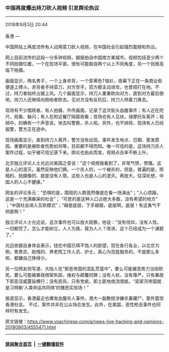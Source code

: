 ### 中国再度爆出持刀砍人视频 引发舆论热议
------------------------

<div class="published">
 <span class="date" title="中国时间">
  <time datetime="2018-09-03T20:44:38+08:00">
   2018年9月3日 20:44
  </time>
 </span>
</div>
<br/>
<div class="wsw">
 <span class="dateline">
  香港 —
 </span>
 <p>
  中国网站上再度流传有人动用菜刀砍人视频，在中国社会引起强烈震撼和热议。
 </p>
 <p>
  网上目前流传的这段一分多钟视频，据报拍自中国南方某城市。视频包括至少两个不同拍摄位置，一个在现场平面，很有可能取自两个以上不同角度，另一个则居高临下拍摄。
 </p>
 <p>
  画面显示，两名男子，一个上身赤背，一个穿黄色T恤衫，夜幕下正在一条商业街便道上搏斗。赤背者手持菜刀，对方空手。双方都主动进攻，也曾扭打在地。不过，持刀者始终占据上风。几个画面显示，持刀人重重砍向对方，直到对方最后倒地，持刀人还继续向倒地者砍去。见对方没有反抗后，持刀人拎着刀离去。
 </p>
 <p>
  现场有不少围观者。有人拍摄，外传画面，记录了这次街头血腥事件；有人近在咫尺，观看、躲闪；有人在附近餐厅隔窗观看；现场也有人见状，骑摩托车离开；视频中，的确有一个声音说，快去叫警察，杀人啦。另外，也不排除，现场有人已经报警，警方正在途中。
 </p>
 <p>
  现场画面显示，直到持刀人离开，警方没有出现。事件发生地点、日期、案发原因、重要的是被砍者伤势如何等，目前都不得而知。唯一可信的是，这场持刀杀人案件过程，似乎被可信记录下来。舆论也由此而发，视频点击率不断上升。
 </p>
 <p>
  北京独立评论人士光远对美国之音说：“这个视频我看到了，非常气愤，愤慨。这是人心的泯灭。虽然反映他们俩，一个杀人的，一个被杀的，但是，普遍的是，照相的、拍摄像的、就是没有人管。这些人也是人心的泯灭。再放大，往深处想，中国人的人心不健康。”
 </p>
 <p>
  网友的评论多元：“恐惧的是，围观的人群竟然像是在看一场演出”；“人心烦躁，这是一个充满暴戾的社会”； “可悲的是这种人口占绝大多数，没有希望的地方” ；“中国社会进入互砍模式”；“越是底层，下手越狠，底层啊，底层！有这勇气干供匪啊！”
 </p>
 <p>
  独立评论人士光远说，这次事件也可以放大观察。他说：“没有信仰，没有人性。一切都完了。怎么才能树立，人人为我，我为人人？改进，这个已经成为一个课题了。”
 </p>
 <p>
  光远依据自身体会表示，钱在中国已填不饱人的欲望。现在各行各业，以北京为例，售票员、助残的、养老院工作人员、护士，真心为百姓服务的，不是那么多啦，都嫌自己挣得少。
 </p>
 <p>
  另一位网友则写道，大陆人在“邪恶帝国的混乱荒蛮中”，要么可能被恶势力当街砍死，要么可能被暴政绑架失踪，维权与颠覆同罪；没有人权，没有尊严。只有暴政下邪恶淫威蔓延横行；没有民风，只有党疯，即土匪地痞流氓疯。“梁家河帝国就是习特勒‘人类命运共同体’的猪民实验场！”
 </p>
 <p>
  报道显示，香港最近也爆发血腥杀人事件。港大一副教授涉嫌杀妻藏尸，案件震惊香港社会。 不过，案件并非在公众场合发生。此外，在美国，恶性枪击事件也同样时有发生。
 </p>
</div>

原文链接：https://www.voachinese.com/a/news-live-hacking-and-opinions-20180903/4555471.html


------------------------
#### [禁闻聚合首页](https://github.com/gfw-breaker/banned-news/blob/master/README.md) &nbsp;|&nbsp;  [一键翻墙软件](https://github.com/gfw-breaker/nogfw/blob/master/README.md)